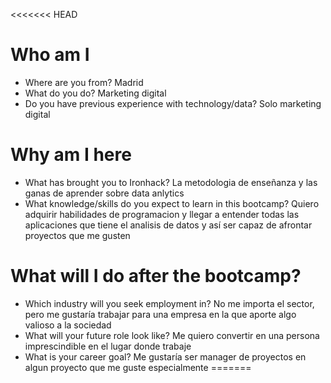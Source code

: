 <<<<<<< HEAD
# Who am I

* Where are you from?
Madrid
* What do you do?
Marketing digital
* Do you have previous experience with technology/data?
Solo marketing digital

# Why am I here

* What has brought you to Ironhack?
La metodologia de  enseñanza y las ganas de aprender sobre data anlytics
* What knowledge/skills do you expect to learn in this bootcamp?
Quiero adquirir habilidades de programacion y llegar a entender todas las aplicaciones que tiene el analisis de datos y así ser capaz de afrontar proyectos que me gusten

# What will I do after the bootcamp?

* Which industry will you seek employment in?
No me importa el sector, pero me gustaría trabajar para una empresa en la que aporte algo valioso a la sociedad
* What will your future role look like?
Me quiero convertir en una persona imprescindible en el lugar donde trabaje
* What is your career goal?
Me gustaría ser manager de proyectos en algun proyecto que me guste especialmente
=======
